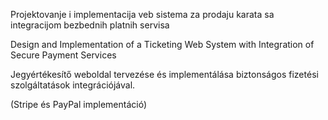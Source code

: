 Projektovanje i implementacija veb sistema za prodaju karata sa integracijom bezbednih platnih servisa

Design and Implementation of a Ticketing Web System with Integration of Secure Payment Services

Jegyértékesítő weboldal tervezése és implementálása biztonságos fizetési szolgáltatások integrációjával. 

(Stripe és PayPal implementáció)
